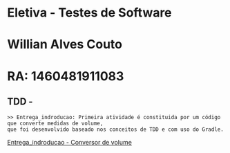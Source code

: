 # Eletiva - Testes de Software

# Willian Alves Couto
# RA: 1460481911083


## TDD - 
	
	>> Entrega_indroducao: Primeira atividade é constituida por um código que converte medidas de volume, 
	que foi desenvolvido baseado nos conceitos de TDD e com uso do Gradle.
	
[Entrega_indroducao - Conversor de volume](https://youtu.be/0hSHBxp3xU4)
